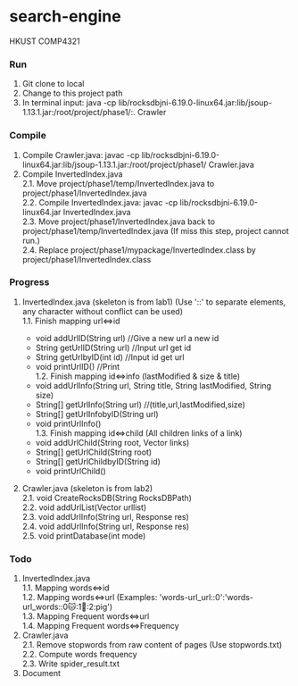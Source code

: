 # search-engine
HKUST COMP4321<br>
### Run
  1. Git clone to local
  2. Change to this project path
  3. In terminal input: java -cp lib/rocksdbjni-6.19.0-linux64.jar:lib/jsoup-1.13.1.jar:/root/project/phase1/:.  Crawler 



### Compile
  1. Compile Crawler.java: javac -cp lib/rocksdbjni-6.19.0-linux64.jar:lib/jsoup-1.13.1.jar:/root/project/phase1/  Crawler.java<br>
  2. Compile InvertedIndex.java<br>
    2.1. Move project/phase1/temp/InvertedIndex.java to  project/phase1/InvertedIndex.java<br>
    2.2. Compile InvertedIndex.java: javac -cp lib/rocksdbjni-6.19.0-linux64.jar InvertedIndex.java <br>
    2.3. Move project/phase1/InvertedIndex.java back to  project/phase1/temp/InvertedIndex.java (If miss this step, project cannot run.)<br>
    2.4. Replace project/phase1/mypackage/InvertedIndex.class by project/phase1/InvertedIndex.class<br>



### Progress
  1. InvertedIndex.java (skeleton is from lab1) (Use '::' to separate elements, any character without conflict can be used)<br>
    1.1. Finish mapping url<=>id  <br>
      - void addUrlID(String url) //Give a new url a new id<br>
      - String getUrlID(String url) //Input url get id<br>
      - String getUrlbyID(int id) //Input id get url<br>
      - void printUrlID() //Print<br>
    1.2. Finish mapping id<=>info (lastModified & size & title)<br>
      - void addUrlInfo(String url, String title, String lastModified, String size)<br>
      - String[] getUrlInfo(String url) //(title,url,lastModified,size)<br>
      - String[] getUrlInfobyID(String url)<br>
      - void printUrlInfo()<br>
    1.3. Finish mapping id<=>child (All children links of a link)<br>
     - void addUrlChild(String root, Vector<String> links)<br>
      - String[] getUrlChild(String root)<br>
      - String[] getUrlChildbyID(String id)<br>
      - void printUrlChild()<br>

  2. Crawler.java (skeleton is from lab2)<br>
    2.1. void CreateRocksDB(String RocksDBPath)<br>
    2.2. void addUrlList(Vector<String> urllist)<br>
    2.3. void addUrlInfo(String url, Response res)<br>
    2.4. void addUrlInfo(String url, Response res)<br>
    2.5. void printDatabase(int mode)<br>

  

### Todo
  1. InvertedIndex.java<br>
    1.1. Mapping words<=>id<br>
    1.2. Mapping words<=>url (Examples: 'words-url_url::0':'words-url_words::0:cat::1:dog::2:pig')<br>
    1.3. Mapping Frequent words<=>url<br>
    1.4. Mapping Frequent words<=>Frequency<br>
  2. Crawler.java<br>
    2.1. Remove stopwords from raw content of pages (Use stopwords.txt)<br>
    2.2. Compute words frequency<br>
    2.3. Write spider_result.txt<br>
  3. Document<br>
  
  
